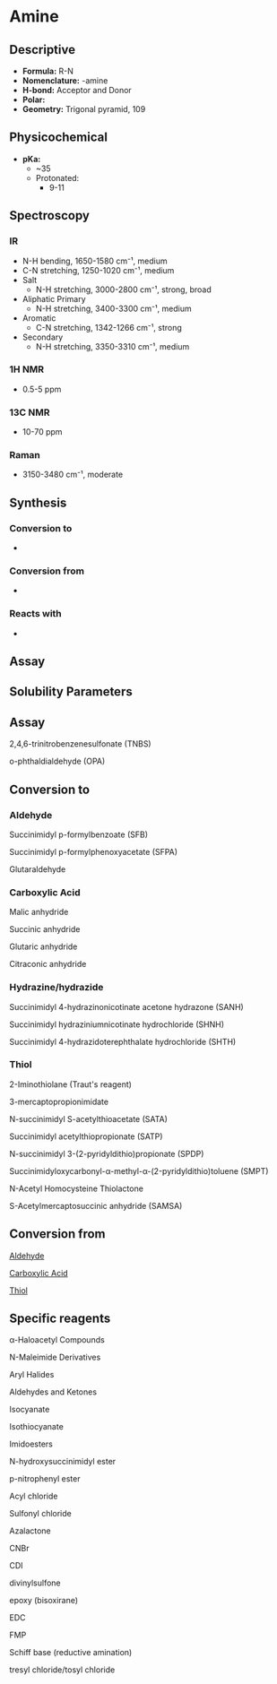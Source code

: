 # Amine

## Descriptive

* **Formula:** R-N
* **Nomenclature:**  -amine
* **H-bond:** Acceptor and Donor
* **Polar:**&#x20;
* **Geometry:** Trigonal pyramid, 109

## Physicochemical

* **pKa:**&#x20;
  * \~35
  * Protonated:
    * 9-11

## Spectroscopy

### IR

* N-H bending, 1650-1580 cm⁻¹, medium
* C-N stretching, 1250-1020 cm⁻¹, medium
* Salt
  * N-H stretching, 3000-2800 cm⁻¹, strong, broad
* Aliphatic Primary
  * N-H stretching, 3400-3300 cm⁻¹, medium
* Aromatic
  * C-N stretching, 1342-1266 cm⁻¹, strong
* Secondary
  * N-H stretching, 3350-3310 cm⁻¹, medium

### 1H NMR

* 0.5-5 ppm

### 13C NMR

* 10-70 ppm

### Raman

* 3150-3480 cm⁻¹, moderate

## Synthesis

### Conversion to

*

### Conversion from

*

### Reacts with

*

## Assay

## Solubility Parameters















## Assay

2,4,6-trinitrobenzenesulfonate (TNBS)

o-phthaldialdehyde (OPA)

## Conversion to

### Aldehyde

Succinimidyl p-formylbenzoate (SFB)

Succinimidyl p-formylphenoxyacetate (SFPA)

Glutaraldehyde

### Carboxylic Acid

Malic anhydride

Succinic anhydride

Glutaric anhydride

Citraconic anhydride

### Hydrazine/hydrazide

Succinimidyl 4-hydrazinonicotinate acetone hydrazone (SANH)

Succinimidyl hydraziniumnicotinate hydrochloride (SHNH)

Succinimidyl 4-hydrazidoterephthalate hydrochloride (SHTH)

### Thiol

2-Iminothiolane (Traut's reagent)

3-mercaptopropionimidate

N-succinimidyl S-acetylthioacetate (SATA)

Succinimidyl acetylthiopropionate (SATP)

N-succinimidyl 3-(2-pyridyldithio)propionate (SPDP)

Succinimidyloxycarbonyl-α-methyl-α-(2-pyridyldithio)toluene (SMPT)

N-Acetyl Homocysteine Thiolactone

S-Acetylmercaptosuccinic anhydride (SAMSA)

## Conversion from

[Aldehyde](aldehyde.md#amine)

[Carboxylic Acid](carboxylic-acid.md#amine)

[Thiol](thiol.md#amine)

## Specific reagents

α-Haloacetyl Compounds

N-Maleimide Derivatives

Aryl Halides

Aldehydes and Ketones

Isocyanate

Isothiocyanate

Imidoesters

N-hydroxysuccinimidyl ester

p-nitrophenyl ester

Acyl chloride

Sulfonyl chloride

Azalactone

CNBr

CDI

divinylsulfone

epoxy (bisoxirane)

EDC

FMP

Schiff base (reductive amination)

tresyl chloride/tosyl chloride
